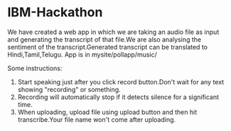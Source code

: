 # IBM-Hackathon
We have created a web app in which we are taking an audio file as input and generating the transcript of that file.We are also analysing the sentiment of the transcript.Generated transcript can be translated to Hindi,Tamil,Telugu.
App is in mysite/pollapp/music/

Some instructions:
1. Start speaking just after you click record button.Don't wait for any text showing "recording" or something.
2. Recording will automatically stop if it detects silence for a significant time.
3. When uploading, upload file using upload button and then hit transcribe.Your file name won't come after uploading.
